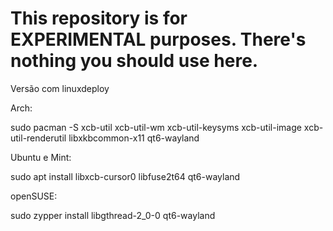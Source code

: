 # This repository is for EXPERIMENTAL purposes. There's nothing you should use here.


Versão com linuxdeploy

Arch:

sudo pacman -S xcb-util xcb-util-wm xcb-util-keysyms xcb-util-image xcb-util-renderutil libxkbcommon-x11 qt6-wayland


Ubuntu e Mint:

sudo apt install libxcb-cursor0 libfuse2t64 qt6-wayland


openSUSE:

sudo zypper install libgthread-2_0-0 qt6-wayland
